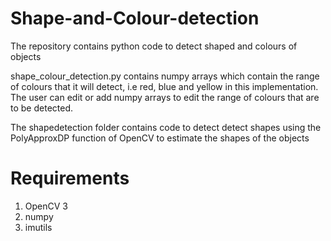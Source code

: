 # Shape-and-Colour-detection

The repository contains python code to detect shaped and colours of objects

shape_colour_detection.py contains numpy arrays which contain the range of colours that it will detect, i.e red, blue and yellow in this implementation. The user can edit or add numpy arrays to edit the range of colours that are to be detected.

The shapedetection folder contains code to detect detect shapes using the PolyApproxDP function of OpenCV to estimate the shapes of the objects

# Requirements
1) OpenCV 3 
2) numpy
3) imutils
